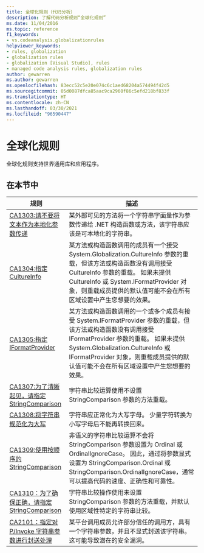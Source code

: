 ```yaml
---
title: 全球化规则（代码分析）
description: 了解代码分析规则“全球化规则”
ms.date: 11/04/2016
ms.topic: reference
f1_keywords:
- vs.codeanalysis.globalizationrules
helpviewer_keywords:
- rules, globalization
- globalization rules
- globalization [Visual Studio], rules
- managed code analysis rules, globalization rules
author: gewarren
ms.author: gewarren
ms.openlocfilehash: 83ecc52c5e20e074c6c1aed68204a574494f42d5
ms.sourcegitcommit: 05d0087dfca85aac9ca2960f86c5efd218bf833f
ms.translationtype: HT
ms.contentlocale: zh-CN
ms.lasthandoff: 03/30/2021
ms.locfileid: "96590447"
---
```

# <a name="globalization-rules"></a>全球化规则

全球化规则支持世界通用库和应用程序。

## <a name="in-this-section"></a>在本节中

|规则|描述|
|----------|-----------------|
|[CA1303:请不要将文本作为本地化参数传递](ca1303.md)|某外部可见的方法将一个字符串字面量作为参数传递给 .NET 构造函数或方法，该字符串应该是可本地化的字符串。|
|[CA1304:指定 CultureInfo](ca1304.md)|某方法或构造函数调用的成员有一个接受 System.Globalization.CultureInfo 参数的重载，但该方法或构造函数没有调用接受 CultureInfo 参数的重载。 如果未提供 CultureInfo 或 System.IFormatProvider 对象，则重载成员提供的默认值可能不会在所有区域设置中产生您想要的效果。|
|[CA1305:指定 IFormatProvider](ca1305.md)|某方法或构造函数调用的一个或多个成员有接受 System.IFormatProvider 参数的重载，但该方法或构造函数没有调用接受 IFormatProvider 参数的重载。 如果未提供 System.Globalization.CultureInfo 或 IFormatProvider 对象，则重载成员提供的默认值可能不会在所有区域设置中产生您想要的效果。|
|[CA1307:为了清晰起见，请指定 StringComparison](ca1307.md)|字符串比较运算使用不设置 StringComparison 参数的方法重载。|
|[CA1308:将字符串规范化为大写](ca1308.md)|字符串应正常化为大写字母。 少量字符转换为小写字母后不能再转换回来。|
|[CA1309:使用按顺序的 StringComparison](ca1309.md)|非语义的字符串比较运算不会将 StringComparison 参数设置为 Ordinal 或 OrdinalIgnoreCase。 因此，通过将参数显式设置为 StringComparison.Ordinal 或 StringComparison.OrdinalIgnoreCase，通常可以提高代码的速度、正确性和可靠性。|
|[CA1310：为了确保正确，请指定 StringComparison](ca1310.md)|字符串比较操作使用未设置 StringComparison 参数的方法重载，并默认使用区域性特定的字符串比较。|
|[CA2101：指定对 P/Invoke 字符串参数进行封送处理](ca2101.md)|某平台调用成员允许部分信任的调用方，具有一个字符串参数，并且不显式封送该字符串。 这可能导致潜在的安全漏洞。|

